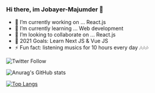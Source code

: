 ### Hi there, im Jobayer-Majumder 👋 


- 🔭 I’m currently working on ... React.js
- 🌱 I’m currently learning ... Web development
- 👯 I’m looking to collaborate on ... React.js
- 🥅 2021 Goals: Learn Next JS & Vue JS
- ⚡ Fun fact: listening musics for 10 hours every day 🎶🎶🎶





![Twitter Follow](https://img.shields.io/twitter/follow/JobayerMajumder?label=Follow%20Me&style=social)




![Anurag's GitHub stats](https://github-readme-stats.vercel.app/api?username=Jobayer-Majumder&show_icons=true&theme=radical)


[![Top Langs](https://github-readme-stats.vercel.app/api/top-langs/?username=Jobayer-Majumder&layout=compact)](https://github.com/anuraghazra/github-readme-stats)


<!-- ![](https://img.shields.io/badge/hi-hi-informational?style=flat&logo=&logoColor=white&color=2bbc8a) -->



